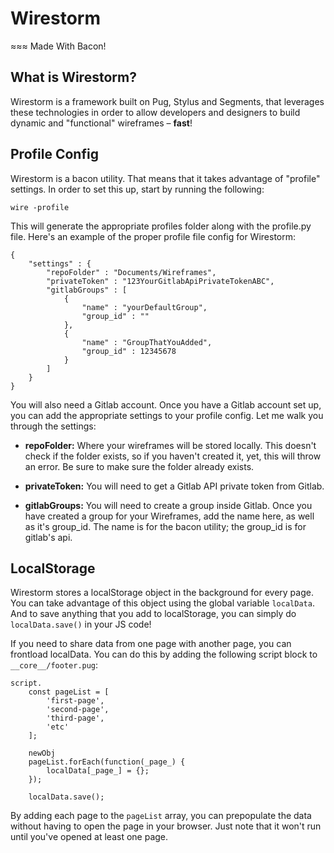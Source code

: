 # Wirestorm #

≈≈≈ Made With Bacon!

## What is Wirestorm? ##

Wirestorm is a framework built on Pug, Stylus and Segments, that leverages these technologies in order to allow developers and designers to build dynamic and "functional" wireframes &ndash; __fast__!

## Profile Config ##

Wirestorm is a bacon utility.  That means that it takes advantage of "profile" settings.  In order to set this up, start by running the following:

```
wire -profile
```

This will generate the appropriate profiles folder along with the profile.py file. Here's an example of the proper profile file config for Wirestorm:

```
{
    "settings" : {
        "repoFolder" : "Documents/Wireframes",
        "privateToken" : "123YourGitlabApiPrivateTokenABC",
        "gitlabGroups" : [
            {
                "name" : "yourDefaultGroup",
                "group_id" : ""
            },
            {
                "name" : "GroupThatYouAdded",
                "group_id" : 12345678
            }
        ]
    }
}

```

You will also need a Gitlab account.  Once you have a Gitlab account set up, you can add the appropriate settings to your profile config.  Let me walk you through the settings:

- __repoFolder:__ Where your wireframes will be stored locally.  This doesn't check if the folder exists, so if you haven't created it, yet, this will throw an error.  Be sure to make sure the folder already exists.

- __privateToken:__ You will need to get a Gitlab API private token from Gitlab.

- __gitlabGroups:__ You will need to create a group inside Gitlab.  Once you have created a group for your Wireframes, add the name here, as well as it's group_id. The name is for the bacon utility; the group_id is for gitlab's api.

## LocalStorage ##

Wirestorm stores a localStorage object in the background for every page.  You can take advantage of this object using the global variable `localData`.  And to save anything that you add to localStorage, you can simply do `localData.save()` in your JS code!  

If you need to share data from one page with another page, you can frontload localData.  You can do this by adding the following script block to `__core__/footer.pug`:

```
script.
    const pageList = [
        'first-page',
        'second-page',
        'third-page',
        'etc'
    ];

    newObj
    pageList.forEach(function(_page_) {
        localData[_page_] = {};
    });

    localData.save();

```

By adding each page to the `pageList` array, you can prepopulate the data without having to open the page in your browser. Just note that it won't run until you've opened at least one page.
